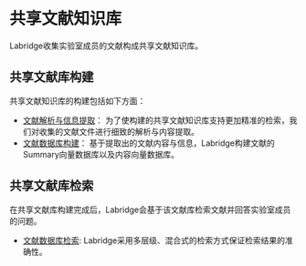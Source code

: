 # 共享文献知识库

Labridge收集实验室成员的文献构成共享文献知识库。

## 共享文献库构建
共享文献知识库的构建包括如下方面：

- [文献解析与信息提取](parse.md)：
为了使构建的共享文献知识库支持更加精准的检索，我们对收集的文献文件进行细致的解析与内容提取。
- [文献数据库构建](store.md)：
基于提取出的文献内容与信息，Labridge构建文献的Summary向量数据库以及内容向量数据库。

## 共享文献库检索
在共享文献库构建完成后，Labridge会基于该文献库检索文献并回答实验室成员的问题。

- [文献数据库检索](retrieve.md): 
Labridge采用多层级、混合式的检索方式保证检索结果的准确性。

